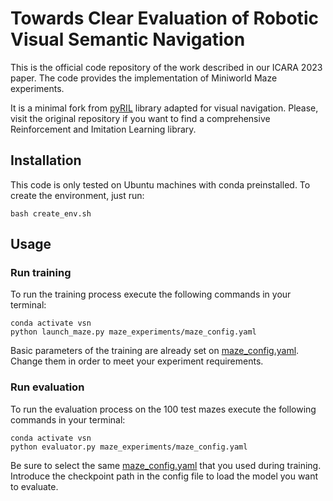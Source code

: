 # Towards Clear Evaluation of Robotic Visual Semantic Navigation

This is the official code repository of the work described in our ICARA 2023 paper. The code provides the implementation of Miniworld Maze experiments.

It is a minimal fork from [pyRIL](https://github.com/SergioHdezG/pyRIL) library adapted for visual navigation. Please, visit the original repository if you want to find a comprehensive Reinforcement and Imitation Learning library.

## Installation

This code is only tested on Ubuntu machines with conda preinstalled. To create the environment, just run:

```shell
bash create_env.sh
```

## Usage

### Run training

To run the training process execute the following commands in your terminal: 

```shell
conda activate vsn
python launch_maze.py maze_experiments/maze_config.yaml
```

Basic parameters of the training are already set on [maze_config.yaml](maze_experiments/maze_config.yaml). Change them in order to meet your experiment requirements.

### Run evaluation

To run the evaluation process on the 100 test mazes execute the following commands in your terminal: 

```shell
conda activate vsn
python evaluator.py maze_experiments/maze_config.yaml
```

Be sure to select the same [maze_config.yaml](maze_experiments/maze_config.yaml) that you used during training. Introduce the checkpoint path in the config file to load the model you want to evaluate.